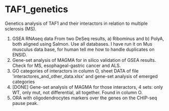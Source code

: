# TAF1_genetics
Genetics analysis of TAF1 and their interactors in relation to multiple sclerosis (MS).
1. GSEA RNAseq data
   From two DeSeq results, a) Ribominus and b) PolyA, both aligned using Salmon.
   Use all databases. I have run it on Mus musculus data base, for human tell me how to handle duplicates on ENSID.
2. Gene-set analysis of MAGMA for in silico validation of GSEA results. Check for MS, esophageal-gastric cancer and ALS.
3. GO categories of interactors in column O, sheet DATA of file 'interactores_and_other_data.xlsx' and gene-set analysis of emerged categories
4. [DONE] Gene-set analysis of MAGMA for those interactors, 4 sets: only WT, only mut, not differential, all together. Found in column O.
5. ORA with oligodendrocytes markers over the genes on the CHIP-seq pause peak.
